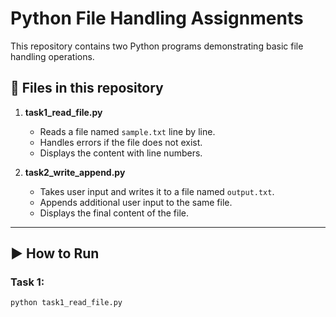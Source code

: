 # Python File Handling Assignments

This repository contains two Python programs demonstrating basic file handling operations.

## 📂 Files in this repository

1. **task1_read_file.py**  
   - Reads a file named `sample.txt` line by line.  
   - Handles errors if the file does not exist.  
   - Displays the content with line numbers.

2. **task2_write_append.py**  
   - Takes user input and writes it to a file named `output.txt`.  
   - Appends additional user input to the same file.  
   - Displays the final content of the file.

---

## ▶ How to Run

### Task 1:
```bash
python task1_read_file.py
